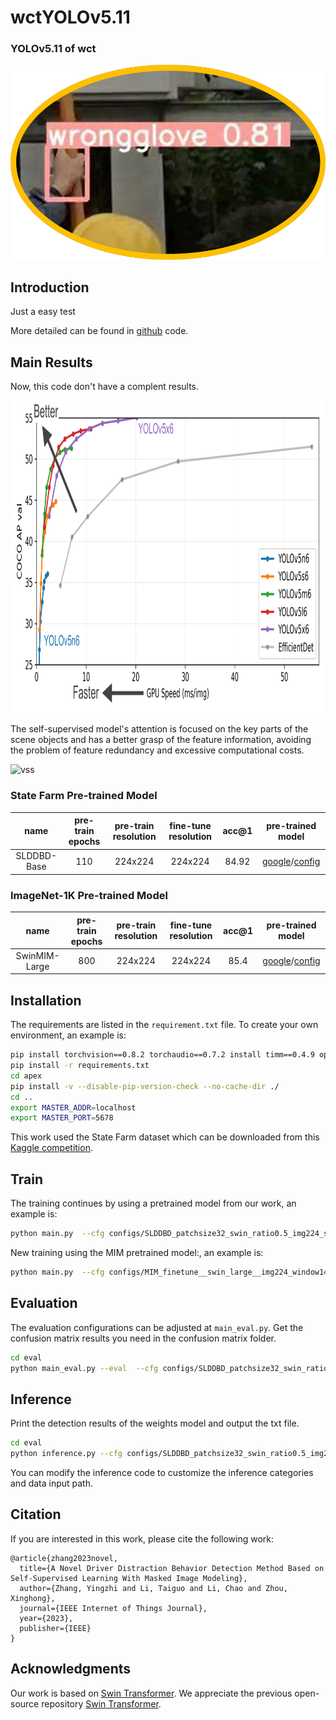 # wctYOLOv5.11

### YOLOv5.11 of wct



![pipeline](pipeline.png)

## Introduction

Just a easy test

More detailed can be found in [github](https://github.com/ultralytics/yolov5) code.

## Main Results

Now, this code don't have a complent results.

<div align="center">
    <img src="acdm.png" height="500px" />
</div>

The self-supervised model's attention is focused on the key parts of the scene objects and has a better grasp of the feature information, avoiding the problem of feature redundancy and excessive computational costs.

![vss](vss.jpg)

### State Farm Pre-trained Model

| name | pre-train epochs | pre-train resolution | fine-tune resolution | acc@1 | pre-trained model |
| :---: | :---: | :---: | :---: | :---: | :---: |
| SLDDBD-Base | 110 | 224x224 | 224x224 | 84.92 | [google](https://drive.google.com/file/d/1Cy7XrFERX-2W6I9hS7r2WGZoiG0b3e49/view?usp=sharing)/[config](configs/SLDDBD_patchsize32_swin_ratio0.5_img224_statefarm_110ep.yaml) | 

### ImageNet-1K Pre-trained Model

| name | pre-train epochs | pre-train resolution | fine-tune resolution | acc@1 | pre-trained model |
| :---: | :---: | :---: | :---: | :---: | :---: |
| SwinMIM-Large | 800 | 224x224 | 224x224 | 85.4 | [google](https://drive.google.com/file/d/1DCELfGormJK0xbMU2A-mvBWZStSbDUfd/view?usp=sharing)/[config](configs/MIM_finetune__swin_large__img224_window14__800ep.yaml) | 
## Installation

 The requirements are listed in the `requirement.txt` file. To create your own environment, an example is:

```bash
pip install torchvision==0.8.2 torchaudio==0.7.2 install timm==0.4.9 opencv-python==4.4.0.46 termcolor==1.1.0 yacs==0.1.8 diffdist  
pip install -r requirements.txt
cd apex
pip install -v --disable-pip-version-check --no-cache-dir ./
cd ..
export MASTER_ADDR=localhost
export MASTER_PORT=5678
```
This work used the State Farm dataset which can be downloaded from this [Kaggle competition](https://www.kaggle.com/c/state-farm-distracted-driver-detection).
## Train

 The training continues by using a pretrained model from our work, an example is:

```bash
python main.py  --cfg configs/SLDDBD_patchsize32_swin_ratio0.5_img224_statefarm_110ep.yaml --pretrained SLDDBD_patchsize32_swin_ratio0.5_img224_statefarm_110ep.pth --data-path dataset --local_rank 0 --batch-size 32
```
 New training using the MIM pretrained model:, an example is:

```bash
python main.py  --cfg configs/MIM_finetune__swin_large__img224_window14__800ep.yaml --pretrained MIM_finetune__swin_large__img224_window14__800ep.pth --data-path dataset --local_rank 0 --batch-size 32
```


## Evaluation

The evaluation configurations can be adjusted at `main_eval.py`.
Get the confusion matrix results you need in the confusion matrix folder.

```bash
cd eval
python main_eval.py --eval  --cfg configs/SLDDBD_patchsize32_swin_ratio0.5_img224_statefarm_110ep.yaml  --resume ./SLDDBD_patchsize32_swin_ratio0.5_img224_statefarm_110ep.pth --local_rank 0 --data-path  dataset
```

## Inference

Print the detection results of the weights model and output the txt file.


```bash
cd eval
python inference.py --cfg configs/SLDDBD_patchsize32_swin_ratio0.5_img224_statefarm_110ep.yaml  --resume ./SLDDBD_patchsize32_swin_ratio0.5_img224_statefarm_110ep.pth --local_rank 0
```
You can modify the inference code to customize the inference categories and data input path.

## Citation

If you are interested in this work, please cite the following work:

```
@article{zhang2023novel,
  title={A Novel Driver Distraction Behavior Detection Method Based on Self-Supervised Learning With Masked Image Modeling},
  author={Zhang, Yingzhi and Li, Taiguo and Li, Chao and Zhou, Xinghong},
  journal={IEEE Internet of Things Journal},
  year={2023},
  publisher={IEEE}
}
```

## Acknowledgments

Our work is based on [Swin Transformer](https://github.com/microsoft/Swin-Transformer).  We appreciate the previous open-source repository [Swin Transformer](https://github.com/microsoft/Swin-Transformer).


